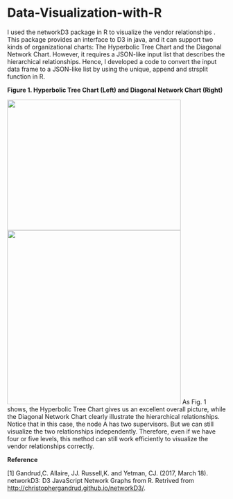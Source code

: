 # Data-Visualization-with-R

I used the networkD3 package in R to visualize the vendor relationships .
This package provides an interface to D3 in java, and it can support two kinds
of organizational charts: The Hyperbolic Tree Chart and the Diagonal Network
Chart. However, it requires a JSON-like input list that describes the
hierarchical relationships. Hence, I developed a code to convert the input data
frame to a JSON-like list by using the unique, append and strsplit function in
R.


**Figure 1. Hyperbolic Tree Chart (Left) and Diagonal Network Chart (Right)**

<img width=400px height=300px src="https://github.com/yipinlyu/Data-Visualization-wth-R/blob/master/demo5.png"></img> 
<img width=400px height=400px src="https://github.com/yipinlyu/Data-Visualization-wth-R/blob/master/demo4.png"></img> 
As Fig. 1 shows, the Hyperbolic Tree Chart gives us an excellent overall
picture, while the Diagonal Network Chart clearly illustrate the hierarchical
relationships. Notice that in this case, the node A has two supervisors. But we
can still visualize the two relationships independently. Therefore, even if we
have four or five levels, this method can still work efficiently to visualize
the vendor relationships correctly.

**Reference**

[1] 	Gandrud,C. Allaire, JJ. Russell,K. and Yetman, CJ. (2017, March 18). networkD3: D3 JavaScript Network Graphs from R. Retrived from http://christophergandrud.github.io/networkD3/.
